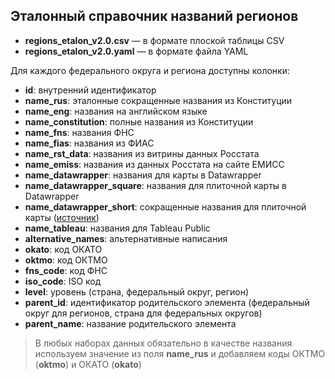 ## Эталонный справочник названий регионов


- **regions_etalon_v2.0.csv** — в формате плоской таблицы CSV
- **regions_etalon_v2.0.yaml** — в формате файла YAML

Для каждого федерального округа и региона доступны колонки:

- **id**: внутренний идентификатор
- **name_rus**: эталонные сокращенные названия из Конституции
- **name_eng**: названия на английском языке
- **name_constitution**: полные названия из Конституции
- **name_fns**: названия ФНС
- **name_fias**: названия из ФИАС
- **name_rst_data**: названия из витрины данных Росстата
- **name_emiss**: названия из данных Росстата на сайте ЕМИСС
- **name_datawrapper**: названия для карты в Datawrapper
- **name_datawrapper_square**: названия для плиточной карты в Datawrapper
- **name_datawrapper_short**: сокращенные названия для плиточной карты ([источник](https://gist.github.com/tukachev/c3262242a20b3050e0459b4e3afc3a51))
- **name_tableau**: названия для Tableau Public
- **alternative_names**: альтернативные написания
- **okato**: код ОКАТО
- **oktmo**: код ОКТМО
- **fns_code**: код ФНС
- **iso_code**: ISO код
- **level**: уровень (страна, федеральный округ, регион)
- **parent_id**: идентификатор родительского элемента (федеральный округ для регионов, страна для федеральных округов)
- **parent_name**: название родительского элемента

> В любых наборах данных обязательно в качестве названия используем значение из поля **name_rus** и
> добавляем коды ОКТМО (**oktmo**)
> и ОКАТО (**okato**)
